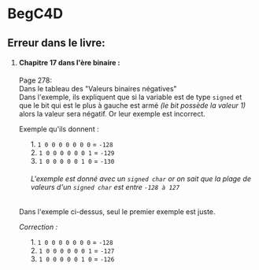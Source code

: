 <h1>BegC4D</h1>
<h2>Erreur dans le livre:</h2>

<ol>
	<li>
		<h4>Chapitre 17 dans l'ère binaire :</h4>
		<p>
		Page 278:<br />
		Dans le tableau des "Valeurs binaires négatives"<br />
		Dans l'exemple, ils expliquent que si la variable est de type <code>signed</code> et que le bit qui est le plus à gauche est armé <i>(le bit possède la valeur 1)</i> alors la valeur sera négatif. Or leur exemple est incorrect.
		</p>
		<p>
		Exemple qu'ils donnent :
		<ol>
			1. <code>1 0 0 0 0 0 0 0</code> = <code>-128</code><br />
			2. <code>1 0 0 0 0 0 0 1</code> = <code>-129</code><br />
			3. <code>1 0 0 0 0 0 1 0</code> = <code>-130</code><br />
			<p>
			<h6><i>L'exemple est donné avec un <code>signed char</code> or on sait que la plage de valeurs d'un <code>signed char</code> est entre 				<code>-128 à 127</code></i></h6>
			</p>
		</ol>
		</p>
		<p>
		Dans l'exemple ci-dessus, seul le premier exemple est juste.
		</p>
		<i>Correction :</i>
		<p>
		<ol>
			1. <code>1 0 0 0 0 0 0 0</code> = <code>-128</code><br />
			2. <code>1 0 0 0 0 0 0 1</code> = <code>-127</code><br />
			3. <code>1 0 0 0 0 0 1 0</code> = <code>-126</code><br />
		</ol>
		</p>
	</li>
</ol>

